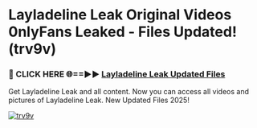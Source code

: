 # Layladeline Leak Original Videos 0nlyFans Leaked - Files Updated! (trv9v)

<h3>🔴 CLICK HERE 🌐==►► <a href="https://tinyurl.com/brd5kh86" rel="nofollow">Layladeline Leak Updated Files</a></h3>

Get Layladeline Leak and all content. Now you can access all videos and pictures of Layladeline Leak. New Updated Files 2025!

[![trv9v](https://i.imgur.com/K7sEzmb.gif)](https://tinyurl.com/brd5kh86)
